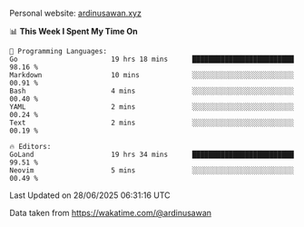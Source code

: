 Personal website: [ardinusawan.xyz](https://ardinusawan.xyz)

<!--START_SECTION:waka-->
📊 **This Week I Spent My Time On** 

```text
💬 Programming Languages: 
Go                       19 hrs 18 mins      █████████████████████████   98.16 % 
Markdown                 10 mins             ░░░░░░░░░░░░░░░░░░░░░░░░░   00.91 % 
Bash                     4 mins              ░░░░░░░░░░░░░░░░░░░░░░░░░   00.40 % 
YAML                     2 mins              ░░░░░░░░░░░░░░░░░░░░░░░░░   00.24 % 
Text                     2 mins              ░░░░░░░░░░░░░░░░░░░░░░░░░   00.19 % 

🔥 Editors: 
GoLand                   19 hrs 34 mins      █████████████████████████   99.51 % 
Neovim                   5 mins              ░░░░░░░░░░░░░░░░░░░░░░░░░   00.49 % 
```


 Last Updated on 28/06/2025 06:31:16 UTC
<!--END_SECTION:waka-->
Data taken from https://wakatime.com/@ardinusawan
